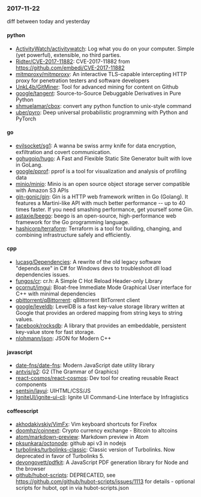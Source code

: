 ### 2017-11-22
diff between today and yesterday

#### python
* [ActivityWatch/activitywatch](https://github.com/ActivityWatch/activitywatch): Log what you do on your computer. Simple (yet powerful), extensible, no third parties.
* [Ridter/CVE-2017-11882](https://github.com/Ridter/CVE-2017-11882): CVE-2017-11882 from https://github.com/embedi/CVE-2017-11882
* [mitmproxy/mitmproxy](https://github.com/mitmproxy/mitmproxy): An interactive TLS-capable intercepting HTTP proxy for penetration testers and software developers
* [UnkL4b/GitMiner](https://github.com/UnkL4b/GitMiner): Tool for advanced mining for content on Github
* [google/tangent](https://github.com/google/tangent): Source-to-Source Debuggable Derivatives in Pure Python
* [shmuelamar/cbox](https://github.com/shmuelamar/cbox): convert any python function to unix-style command
* [uber/pyro](https://github.com/uber/pyro): Deep universal probabilistic programming with Python and PyTorch

#### go
* [evilsocket/sg1](https://github.com/evilsocket/sg1): A wanna be swiss army knife for data encryption, exfiltration and covert communication.
* [gohugoio/hugo](https://github.com/gohugoio/hugo): A Fast and Flexible Static Site Generator built with love in GoLang.
* [google/pprof](https://github.com/google/pprof): pprof is a tool for visualization and analysis of profiling data
* [minio/minio](https://github.com/minio/minio): Minio is an open source object storage server compatible with Amazon S3 APIs
* [gin-gonic/gin](https://github.com/gin-gonic/gin): Gin is a HTTP web framework written in Go (Golang). It features a Martini-like API with much better performance -- up to 40 times faster. If you need smashing performance, get yourself some Gin.
* [astaxie/beego](https://github.com/astaxie/beego): beego is an open-source, high-performance web framework for the Go programming language.
* [hashicorp/terraform](https://github.com/hashicorp/terraform): Terraform is a tool for building, changing, and combining infrastructure safely and efficiently.

#### cpp
* [lucasg/Dependencies](https://github.com/lucasg/Dependencies): A rewrite of the old legacy software "depends.exe" in C# for Windows devs to troubleshoot dll load dependencies issues.
* [fungos/cr](https://github.com/fungos/cr): cr.h: A Simple C Hot Reload Header-only Library
* [ocornut/imgui](https://github.com/ocornut/imgui): Bloat-free Immediate Mode Graphical User interface for C++ with minimal dependencies
* [qbittorrent/qBittorrent](https://github.com/qbittorrent/qBittorrent): qBittorrent BitTorrent client
* [google/leveldb](https://github.com/google/leveldb): LevelDB is a fast key-value storage library written at Google that provides an ordered mapping from string keys to string values.
* [facebook/rocksdb](https://github.com/facebook/rocksdb): A library that provides an embeddable, persistent key-value store for fast storage.
* [nlohmann/json](https://github.com/nlohmann/json): JSON for Modern C++

#### javascript
* [date-fns/date-fns](https://github.com/date-fns/date-fns):  Modern JavaScript date utility library 
* [antvis/g2](https://github.com/antvis/g2): G2 (The Grammar of Graphics)
* [react-cosmos/react-cosmos](https://github.com/react-cosmos/react-cosmos): Dev tool for creating reusable React components
* [sentsin/layui](https://github.com/sentsin/layui): UIHTML/CSS/JS
* [IgniteUI/ignite-ui-cli](https://github.com/IgniteUI/ignite-ui-cli): Ignite UI Command-Line Interface by Infragistics

#### coffeescript
* [akhodakivskiy/VimFx](https://github.com/akhodakivskiy/VimFx): Vim keyboard shortcuts for Firefox
* [doomhz/coinnext](https://github.com/doomhz/coinnext): Crypto currency exchange - Bitcoin to altcoins
* [atom/markdown-preview](https://github.com/atom/markdown-preview):  Markdown preview in Atom
* [pksunkara/octonode](https://github.com/pksunkara/octonode): github api v3 in nodejs
* [turbolinks/turbolinks-classic](https://github.com/turbolinks/turbolinks-classic): Classic version of Turbolinks. Now deprecated in favor of Turbolinks 5.
* [devongovett/pdfkit](https://github.com/devongovett/pdfkit): A JavaScript PDF generation library for Node and the browser
* [github/hubot-scripts](https://github.com/github/hubot-scripts): DEPRECATED, see https://github.com/github/hubot-scripts/issues/1113 for details - optional scripts for hubot, opt in via hubot-scripts.json
